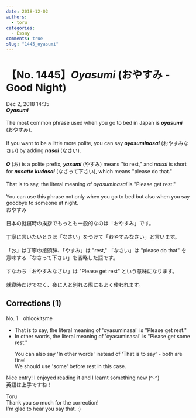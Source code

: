 ```yaml
---
date: 2018-12-02
authors:
  - toru
categories:
  - Essay
comments: true
slug: "1445_oyasumi"
---
```


# 【No. 1445】<strong><em>Oyasumi</strong></em> (おやすみ - Good Night)
<div class="date">Dec 2, 2018 14:35</div>
<div id="post"><div id="body_show_ori">
<strong><em>Oyasumi</strong></em><br/><br/>The most common phrase used when you go to bed in Japan is <strong><em>oyasumi</em></strong> (おやすみ).<br/><br/>If you want to be a little more polite, you can say <strong><em>oyasuminasai</em></strong> (おやすみなさい) by adding <strong><em>nasai</em></strong> (なさい).<br/><br/><strong><em>O</em></strong> (お) is a polite prefix, <strong><em>yasumi</em></strong> (やすみ) means "to rest," and <em>nasai</em> is short for <strong><em>nasatte kudasai</em></strong> (なさって下さい), which means "please do that."<br/><br/>That is to say, the literal meaning of <em>oyasuminasai</em> is "Please get rest."<br/><br/>You can use this phrase not only when you go to bed but also when you say goodbye to someone at night.
</div></div>

<!-- more -->

<div id="post_ja"><div id="body_show_mo">
おやすみ<br/><br/>日本の就寝時の挨拶でもっとも一般的なのは「おやすみ」です。<br/><br/>丁寧に言いたいときは「なさい」をつけて「おやすみなさい」と言います。<br/><br/>「お」は丁寧の接頭辞、「やすみ」は "rest,"  「なさい」は "please do that" を意味する「なさって下さい」を省略した語です。<br/><br/>すなわち「おやすみなさい」は "Please get rest" という意味になります。<br/><br/>就寝時だけでなく、夜に人と別れる際にもよく使われます。
</div></div>

## Corrections (1)
<div id="block"><div class="first_name"> No. 1　<span class="just_name">ohlookitsme</span></div><div id="block2">
<ul class="correction_field">
<li class="incorrect">That is to say, the literal meaning of 'oyasuminasai' is "Please get rest."</li>
<li class="corrected correct">
<span class="f_blue">In other words</span>, the literal meaning of 'oyasuminasai' is "Please get <span class="f_blue">some </span>rest."
<p class="correction_comment">You can also say 'In other words' instead of 'That is to say' - both are fine!<br/>We should use 'some' before rest in this case.</p>
</li>
</ul>
<p class="comment_small">
 Nice entry! I enjoyed reading it and I learnt something new (^-^)
 <br/>
 英語は上手ですね！
</p>

</div><div class="name"><span class="just_name">Toru</span><br>
Thank you so much for the correction!<br/>I'm glad to hear you say that. :)
</div>
</div>

